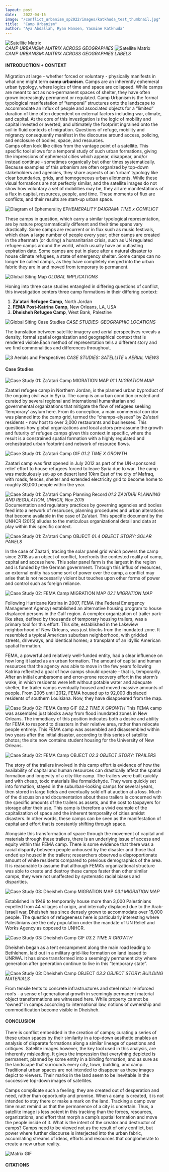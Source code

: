 ```yaml
---
layout: post
date:   2022-04-15
image: "/conflict_urbanism_sp2022/images/katkhuda_test_thumbnail.jpg"
title:  "Camp Urbanism"
author: "Aya Abdallah, Ryan Hansen, Yasmine Katkhuda"
---
```


![Satellite Matrix](/conflict_urbanism_sp2022/images/katkhuda_Matrix_all.jpg)  
<p1>*CAMP URBANISM: MATRIX ACROSS GEOGRAPHIES*</p1>
![Satellite Matrix](/conflict_urbanism_sp2022/images/katkhuda_Matrix_labels.jpg)
<p1>*CAMP URBANISM: MATRIX ACROSS GEOGRAPHIES LABELS*</p1>

#### INTRODUCTION + CONTEXT 

Migration at large - whether forced or voluntary - physically manifests in what one might term **camp urbanism**. Camps are an inherently ephemeral urban typology, where logics of time and space are collapsed. While camps are meant to act as non-permanent spaces of shelter, they have often grown increasingly permanent or regulated. Camp Urbanism is the formal typological manifestation of “temporal” structures onto the landscape to accommodate an influx of people and associated objects for a “limited” duration of time often dependent on external factors including war, climate, and capital. At the core of this investigation is the logic of mobility and capital invested or averted, and ultimately the footprint ingrained onto the soil in fluid contexts of migration. Questions of refuge, mobility and migrancy consequently manifest in the discourse around access, policing, and enclosure of bodies, space, and resources.  
Camps often look like cities from the vantage point of a satellite.  This specific tool allows for a temporal study of such urban formations, giving the impressions of ephemeral cities which appear, disappear, and/or instead continue - sometimes organically but other times systematically. Because examples of this urbanism are often organized by top-down stakeholders and agencies, they share aspects of an ‘urban’ typology like clear boundaries, grids, and homogeneous urban allotments. While these visual formations are not perfectly similar, and the satellite images do not show how voluntary a set of mobilities may be, they all are manifestations of a flux in capital, resources, people, and time. These moments of flux are conflicts, and their results are start-up urban space.  

![Diagram of Ephemerality](/conflict_urbanism_sp2022/images/katkhuda_ephemerality_diagram03.jpg)
*EPHEMERALITY DAIGRAM: TIME x CONFLICT*  

These camps in question, which carry a similar typological representation, are by nature programmatically different and their time spans vary drastically. Some camps are recurrent or in flux such as music festivals, which draw a large number of people every year; other camps are created in the aftermath (or during) a humanitarian crisis, such as UN regulated refugee camps around the world, which usually have an outlasting expiration date. Some camps are put in place after a natural disaster to house climate refugees, a state of emergency shelter. Some camps can no longer be called camps, as they have completely merged into the urban fabric they are in and moved from temporary to permanent.  

![Global Siting Map](/conflict_urbanism_sp2022/images/katkhuda_global_all.jpg)
*GLOBAL IMPLICATIONS*  

Honing into three case studies entangled in differing questions of conflict, this investigation centers three camp formations in their differing context:  
1. **Za'atari Refugee Camp**, North Jordan
2. **FEMA Post-Katrina Camp**, New Orleans, LA, USA
3. **Dheisheh Refugee Camp**, West Bank, Palestine 

![Global Siting Case Studies](/conflict_urbanism_sp2022/images/katkhuda_global_cases.jpg)
*CASE STUDIES: GEOGRAPHIC LOCATIONS*  

The translation between satellite imagery and aerial perspectives reveals a density, formal spatial organization and geographical context that is rendered visible.Each method of representation tells a different story and we find commonalities and differences throughout.  

![3 Aerials and Perspectives](/conflict_urbanism_sp2022/images/katkhuda_3views.jpg)
*CASE STUDIES: SATELLITE x AERIAL VIEWS*  

#### Case Studies

![Case Study 01: Za'atari Camp MIGRATION MAP](/conflict_urbanism_sp2022/images/katkhuda_migration_Zaatari.jpg)
*01.1 MIGRATION MAP*  

Zaatari refugee camp in Northern Jordan, is the planned urban byproduct of the ongoing civil war in Syria. The camp is an urban condition created and curated by several regional and international humanitarian and governmental organizations that mitigate the flow of refugees seeking ‘temporary’ asylum here. From its conception, a main commercial corridor was planned into the camp grid, termed the “champs-elysees” by Za'atari residents - now host to over 3,000 restaurants and businesses. This questions how global organizations and local actors pre-assume the growth and futurity of refugee camps given this context in specific, where the  result is a constrained spatial formation with a highly regulated and orchestrated urban footprint and network of resource flows.  

![Case Study 01: Za'atari Camp GIF](/conflict_urbanism_sp2022/images/katkhuda_Zaatari_GIF.gif)
*01.2 TIME X GROWTH*  

Zaatari camp was first opened in July 2012 as part of the UN-sponsored relief effort to house refugees forced to leave Syria due to war. The camp was meticulously set-up on desert land 10km East of the city of Mafraq, with roads, fences, shelter and extended electricity grid to become home to roughly 80,000 people within the year.  

![Case Study 01: Za'atari Camp Planning Record](/conflict_urbanism_sp2022/images/katkhuda_zaatari_record.jpg)
*01.3 ZA'ATARI PLANNING AND REGULATION, UNHCR, Nov 2015*  
Documentation and regulatory practices by governing agencies and bodies feed into a network of resoruces, planning procedures and urban alterations that become available in the case of Za'atari. This specific document by the UNHCR (2015) alludes to the meticulous organizational detail and data at play within this specific context. 

![Case Study 01: Za'atari Camp OBJECT](/conflict_urbanism_sp2022/images/katkhuda_object_zaatari.jpg)
*01.4 OBJECT STORY: SOLAR PANELS*  

In the case of Zaatari, tracing the solar panel grid which powers the camp since 2018 as an object of conflict, forefronts the contested reality of camp, capital and access here. This solar panel farm is the largest in the region and is funded by the German government. Through this influx of resources, an external entity has some sort of power over the camp, a conflict may arise that is not necessarily violent but touches upon other forms of power and control such as foreign reliance.

![Case Study 02: FEMA Camp MIGRATION MAP](/conflict_urbanism_sp2022/images/katkhuda_migration_FEMA.jpg)
<p1>*02.1 MIGRATION MAP*</p1>

<p1> Following Hurricane Katrina in 2007, FEMA (the Federal Emergency Management Agency) established an alternative housing program to house displaced persons in the Gulf region. A complex organization of trailer park-like sites, defined by thousands of temporary housing trailers, was a primary tool for this effort. This site, established in the Lakeview neighborhood of New Orleans, was just blocks from the inundated zone. It resembled a typical American suburban neighborhood, with gridded streets, driveways, and identical homes; a transplant of an idyllic American spatial formation.  </p1>
<p> FEMA, a powerful and relatively well-funded entity, had a clear influence on how long it lasted as an urban formation. The amount of capital and human resources that the agency was able to move in the few years following Katrina reflected a goal of how camps should operate - that is, temporarily. After an initial cumbersome and error-prone recovery effort in the storm’s wake, in which residents were left without potable water and adequate shelter, the trailer camps eventually housed and moved massive amounts of people. From 2005 until 2012, FEMA housed up to 92,000 displaced residents of southern Louisiana. Now, they have disappeared from the map. </p>

![Case Study 02: FEMA Camp GIF](/conflict_urbanism_sp2022/images/katkhuda_FEMA_GIF.gif)
<p1>*02.2 TIME X GROWTH*</p1>
<p2> This FEMA camp was assembled just blocks away from flood inundated zones in New Orleans. The immediacy of this position indicates both a desire and ability for FEMA to respond to disasters in their relative area, rather than relocate people entirely. This FEMA camp was assembled and disassembled within two years after the initial disaster, according to this series of satellite photos; the site now contains student housing for the University of New Orleans. </p2>


![Case Study 02: FEMA Camp OBJECT](/conflict_urbanism_sp2022/images/katkhuda_object_FEMA.jpg)
<p1>*02.3 OBJECT STORY: TRAILERS*</p1>

<p2> The story of the trailers involved in this camp effort is evidence of how the availability of capital and human resources can drastically affect the spatial formation and longevity of a city-like camp. The trailers were built quickly and with cheap, toxic materials like formaldehyde. They were quickly set into formation, stayed in the suburban-looking camps for several years, then stored in large fields and eventually sold off at auction at a loss. Much of the discussion and documentation about these trailers is concerned with the specific amounts of the trailers as assets, and the cost to taxpayers for storage after their use. This camp is therefore a vivid example of the capitalization of space and the inherent temporality of cities amidst disasters. In other words, these camps can be seen as the manifestation of capital and effort that is constantly shifting through space. </p2>

<p2> Alongside this transformation of space through the movement of capital and materials through these trailers, there is an underlying issue of access and equity within this FEMA camp. There is some evidence that there was a racial disparity between people unhoused by the disaster and those that ended up housed in the trailers; researchers observed a disproportionate amount of white residents compared to previous demographics of the area. It is reasonable to assume that although FEMA’s organizational structure was able to create and destroy these camps faster than other similar camps, they were not unaffected by systematic racial biases and disparities. </p2>

![Case Study 03: Dheisheh Camp MIGRATION MAP](/conflict_urbanism_sp2022/images/katkhuda_migration_Dheisheh.png)
<p1>*03.1 MIGRATION MAP*</p1>

<p1>Established in 1949 to temporarily house more than 3,000 Palestinians expelled from 44 villages of origin, and internally displaced due to the Arab-Israeli war, Dheisheh has since densely grown to accommodate over 15,000 people. The question of refugeeness here is particularly interesting where Palestinians are the only population under the mandate of UN Relief and Works Agency as opposed to UNHCR. </p1>

![Case Study 03: Dheisheh Camp GIF](/conflict_urbanism_sp2022/images/katkhuda_Dheisheh_GIF.gif)
<p1>*03.2 TIME X GROWTH*</p1>

<p2> Dheisheh began as a tent encampment along the main road leading to Bethlehem, laid out in a military grid-like formation on land leased to UNRWA. It has since transformed into a seemingly permanent city where generation after generation continue to live in this “temporary state”. </p2>

![Case Study 03: Dheisheh Camp OBJECT](/conflict_urbanism_sp2022/images/katkhuda_object_Dheisheh.jpg)
<p1>*03.3 OBJECT STORY: BUILDING MATERIALS*</p1>

<p2> From tensile tents to concrete infrastructures and steel rebar reinforced roofs - a sense of generational growth in seemingly permanent material object transformations are witnessed here. While property cannot be “owned” in camps according to international law, notions of ownership and commodification become visible in Dheisheh.</p2>  


#### CONCLUSION 

<p1>There is conflict embedded in the creation of camps; curating a series of these urban spaces by their similarity in a top-down aesthetic enables an analysis of disparate formations along a similar lineage of questions and critiques. Satellite images however, the key tool used in this analysis, are inherently misleading. It gives the impression that everything depicted is permanent, planned by some entity in a binding formation, and as sure as the landscape that surrounds every city, town, building, and camp. Traditional urban spaces are not intended to disappear as these images depict to viewers. Their marks in the land seem to be inevitable in the successive top-down images of satellites. </p1>  

<p1>Camps complicate such a feeling; they are created out of desperation and need, rather than opportunity and promise. When a camp is created, it is not intended to stay there or make a mark on the land. Tracking a camp over time must remind us that the permanence of a city is uncertain. Thus, a satellite image is less potent in this tracking than the forces, resources, organizations, and effort that morph a camp’s spatial formation and move the people inside of it. What is the intent of the creator and destructor of camps? Camps need to be viewed not as the result of only conflict, but power where further discourse is interjected into the urban fabric, accumilating streams of ideas, efforts and resources that conglomerate to create a new urban reality.</p1>  

![Matrix GIF](/conflict_urbanism_sp2022/images/katkhuda_Matrix_GIF.gif)

#### CITATIONS




<!-- control with question markkkk
This is a document that is written in markdown. What is markdown? It is a 'markup language' that allows you to format plain text in a way that is easily converted to many different formats. For example, this document was written in markdown but will be used as an webpage and converted into HTML.  

To present and turn in your final projects for Conflict Urbanism: Puerto Rico Now you will be editing this template. You will include all of the text of your paper here, along with any and all images, maps, videos, or other materials that you produce.  

[This webpage](https://guides.github.com/features/mastering-markdown/) provides a comprehensive guide to markdown syntax. But to make things easier for you we are including a cheat sheet of the main things you need to know here.  

#### Please use level 4 headings for major section divisions  
(make sure to put two spaces after the end of the heading)

Write **words in bold** like this.  

Italics are *similar* and are formatted like this.  

To make a paragraph break you need to add two spaces at the end of your line before going to the next line.  

See this is now a new paragraph.  

Lists are easy:
1. they can be ordered
1. like this
1. notice that the numbers are automatically ordered
  1. use two spaces in front to indent

Or they can just be bullet points:
- like this
* or like this
  - use two spaces
  - to have nested lists

Use Author-Date parenthetical citations following Chicago Manual of Style conventions throughout your document, and add a works cited at the bottom of your post. See Author-Date quick guide [here](https://www-chicagomanualofstyle-org.ezproxy.cul.columbia.edu/tools_citationguide/citation-guide-2.html) for citation conventions.  

To include hyperlinks format them like this [text of link](http://c4sr.columbia.edu/).  

To embed images first ensure that the file is at least 740px wide. Then place the image file in a folder named for your group in the images folder. Then link to that image using the format here, but replace the file path with the name of your group's folder and appropriate image file name:  

![description of image](/conflict_urbanism_sp2022/images/sample_image.png)

If you want to include html files (i.e. an interactive map) host these via your personal github page, and then you can embed them in your document with a iframe. The format looks like this:  

<div class="iframe-column"><iframe src="https://player.vimeo.com/video/290575503?title=0&byline=0&portrait=0" style="position:absolute;top:0;left:0;width:100%;height:100%;" frameborder="0"></iframe></div>  


All you need to do to use one is replace the url that is between the two " ". Here is an iframe of mapbox tiles:  

<div class="iframe-column"><iframe src="https://api.mapbox.com/styles/v1/mapbox/satellite-v9.html?title=true&access_token=pk.eyJ1IjoibWFwYm94IiwiYSI6ImNpejY4NDg1bDA1cjYzM280NHJ5NzlvNDMifQ.d6e-nNyBDtmQCVwVNivz7A#2/0/0" style="position:absolute;top:0;left:0;width:100%;height:100%;" frameborder="0"></iframe></div> 



CODE FROM ADAM for hover?
<div class="iframe-column"><iframe src="https://yasminekat.github.io/confurbimages/" style="position:absolute;top:0;left:-175;width:150%;height:200%;" frameborder="0"></iframe></div> 


<div class="iframe-column"><iframe src="https://codepen.io/team/codepen/embed/preview/PNaGbb" style="position:absolute;top:0;left:-175;width:150%;height:200%;" frameborder="0"></iframe></div>

-->